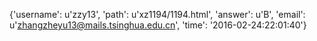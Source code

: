 {'username': u'zzy13', 'path': u'xz1194/1194.html', 'answer': u'B', 'email': u'zhangzheyu13@mails.tsinghua.edu.cn', 'time': '2016-02-24:22:01:40'}